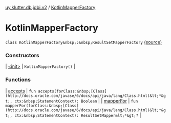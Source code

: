 [uy.klutter.db.jdbi.v2](../index.md) / [KotlinMapperFactory](.)


# KotlinMapperFactory

`class KotlinMapperFactory&nbsp;:&nbsp;ResultSetMapperFactory` [(source)](https://github.com/kohesive/klutter/blob/master/db-jdbi-v2-jdk6/src/main/kotlin/uy/klutter/db/jdbi/v2/Factories.kt#L23)



### Constructors


| [&lt;init&gt;](-init-.md) | `KotlinMapperFactory()` |


### Functions


| [accepts](accepts.md) | `fun accepts(forClass:&nbsp;[Class](http://docs.oracle.com/javase/6/docs/api/java/lang/Class.html)&lt;*&gt;, ctx:&nbsp;StatementContext): Boolean` |
| [mapperFor](mapper-for.md) | `fun mapperFor(forClass:&nbsp;[Class](http://docs.oracle.com/javase/6/docs/api/java/lang/Class.html)&lt;*&gt;, ctx:&nbsp;StatementContext): ResultSetMapper&lt;*&gt;?` |

